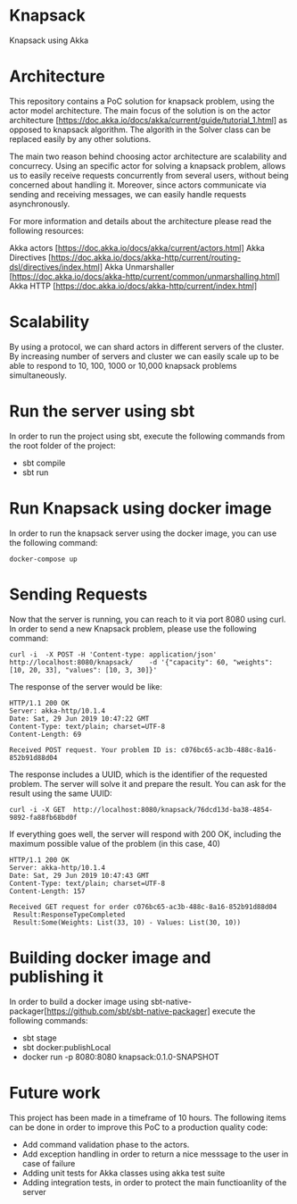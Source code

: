 # Knapsack
Knapsack using Akka

# Architecture
This repository contains a PoC solution for knapsack problem, using the actor model architecture. The main focus of the solution is on the actor architecture [https://doc.akka.io/docs/akka/current/guide/tutorial_1.html] as opposed to knapsack algorithm. The algorith in the Solver class can be replaced easily by any other solutions.

The main two reason behind choosing actor architecture are scalability and concurrecy. 
Using an specific actor for solving a knapsack problem, allows us to easily receive requests concurrently from several users, without being concerned about handling it. Moreover, since actors communicate via sending and receiving messages, we can easily handle requests asynchronously. 

For more information and details about the architecture please read the following resources:

Akka actors [https://doc.akka.io/docs/akka/current/actors.html]
Akka Directives [https://doc.akka.io/docs/akka-http/current/routing-dsl/directives/index.html]
Akka Unmarshaller [https://doc.akka.io/docs/akka-http/current/common/unmarshalling.html]
Akka HTTP [https://doc.akka.io/docs/akka-http/current/index.html]

# Scalability 
By using a protocol, we can shard actors in different servers of the cluster. By increasing number of servers and cluster we can easily scale up to be able to respond to 10, 100, 1000 or 10,000 knapsack problems simultaneously.

# Run the server using sbt
In order to run the project using sbt, execute the following commands from the root folder of the project:

* sbt compile
* sbt run

# Run Knapsack using docker image
In order to run the knapsack server using the docker image, you can use the following command:
```
docker-compose up
```

# Sending Requests
Now that the server is running, you can reach to it via port 8080 using curl. In order to send a new Knapsack problem, please use the following command:

```
curl -i  -X POST -H 'Content-type: application/json' http://localhost:8080/knapsack/    -d '{"capacity": 60, "weights": [10, 20, 33], "values": [10, 3, 30]}'
```

The response of the server would be like:
```
HTTP/1.1 200 OK
Server: akka-http/10.1.4
Date: Sat, 29 Jun 2019 10:47:22 GMT
Content-Type: text/plain; charset=UTF-8
Content-Length: 69

Received POST request. Your problem ID is: c076bc65-ac3b-488c-8a16-852b91d88d04
```

The response includes a UUID, which is the identifier of the requested problem. The server will solve it and prepare the result. You can ask for the result using the same UUID:

```
curl -i -X GET  http://localhost:8080/knapsack/76dcd13d-ba38-4854-9892-fa88fb68bd0f
```

If everything goes well, the server will respond with 200 OK, including the maximum possible value of the problem (in this case, 40)
```
HTTP/1.1 200 OK
Server: akka-http/10.1.4
Date: Sat, 29 Jun 2019 10:47:43 GMT
Content-Type: text/plain; charset=UTF-8
Content-Length: 157

Received GET request for order c076bc65-ac3b-488c-8a16-852b91d88d04
 Result:ResponseTypeCompleted
 Result:Some(Weights: List(33, 10) - Values: List(30, 10))
``` 

# Building docker image and publishing it
In order to build a docker image using sbt-native-packager[https://github.com/sbt/sbt-native-packager] execute the following commands:
* sbt stage
* sbt docker:publishLocal
* docker run -p 8080:8080 knapsack:0.1.0-SNAPSHOT

# Future work
This project has been made in a timeframe of 10 hours. The following items can be done in order to improve this PoC to a production quality code:
* Add command validation phase to the actors.
* Add exception handling in order to return a nice messsage to the user in case of failure
* Adding unit tests for Akka classes using akka test suite
* Adding integration tests, in order to protect the main functioanlity of the server




